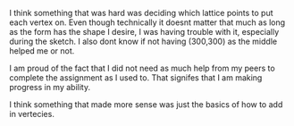 I think something that was hard was deciding which lattice points to put each vertex on. Even though technically it doesnt matter that much as long as the form has the shape I desire, 
  I was having trouble with it, especially during the sketch. I also dont know if not having (300,300) as the middle helped me or not. 

I am proud of the fact that I did not need as much help from my peers to complete the assignment as I used to. That signifes that I am making progress in my ability.

I think something that made more sense was just the basics of how to add in vertecies. 
